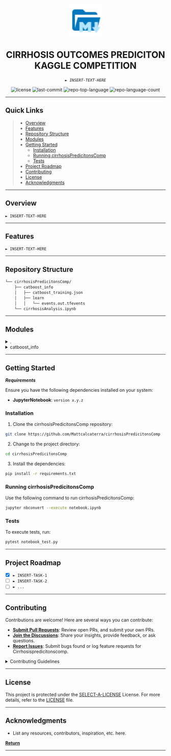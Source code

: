 <p align="center">
  <img src="https://raw.githubusercontent.com/PKief/vscode-material-icon-theme/ec559a9f6bfd399b82bb44393651661b08aaf7ba/icons/folder-markdown-open.svg" width="100" />
</p>
<p align="center">
    <h1 align="center">CIRRHOSIS OUTCOMES PREDICITON KAGGLE COMPETITION</h1>
</p>
<p align="center">
    <em><code>► INSERT-TEXT-HERE</code></em>
</p>
<p align="center">
	<img src="https://img.shields.io/github/license/Mattcalcaterra/cirrhosisPredicitonsComp?style=default&color=0080ff" alt="license">
	<img src="https://img.shields.io/github/last-commit/Mattcalcaterra/cirrhosisPredicitonsComp?style=default&color=0080ff" alt="last-commit">
	<img src="https://img.shields.io/github/languages/top/Mattcalcaterra/cirrhosisPredicitonsComp?style=default&color=0080ff" alt="repo-top-language">
	<img src="https://img.shields.io/github/languages/count/Mattcalcaterra/cirrhosisPredicitonsComp?style=default&color=0080ff" alt="repo-language-count">
<p>
<p align="center">
	<!-- default option, no dependency badges. -->
</p>
<hr>

##  Quick Links

> - [ Overview](#-overview)
> - [ Features](#-features)
> - [ Repository Structure](#-repository-structure)
> - [ Modules](#-modules)
> - [ Getting Started](#-getting-started)
>   - [ Installation](#-installation)
>   - [ Running cirrhosisPredicitonsComp](#-running-cirrhosisPredicitonsComp)
>   - [ Tests](#-tests)
> - [ Project Roadmap](#-project-roadmap)
> - [ Contributing](#-contributing)
> - [ License](#-license)
> - [ Acknowledgments](#-acknowledgments)

---

##  Overview

<code>► INSERT-TEXT-HERE</code>

---

##  Features

<code>► INSERT-TEXT-HERE</code>

---

##  Repository Structure

```sh
└── cirrhosisPredicitonsComp/
    ├── catboost_info
    │   ├── catboost_training.json
    │   ├── learn
    │   │   └── events.out.tfevents
    └── cirrhosisAnalysis.ipynb
```

---

##  Modules

<details closed><summary>.</summary>

| File                                                                                                                      | Summary                         |
| ---                                                                                                                       | ---                             |
| [cirrhosisAnalysis.ipynb](https://github.com/Mattcalcaterra/cirrhosisPredicitonsComp/blob/master/cirrhosisAnalysis.ipynb) | <code>► INSERT-TEXT-HERE</code> |

</details>

<details closed><summary>catboost_info</summary>

| File                                                                                                                                  | Summary                         |
| ---                                                                                                                                   | ---                             |
| [catboost_training.json](https://github.com/Mattcalcaterra/cirrhosisPredicitonsComp/blob/master/catboost_info\catboost_training.json) | <code>► INSERT-TEXT-HERE</code> |

</details>

---

##  Getting Started

***Requirements***

Ensure you have the following dependencies installed on your system:

* **JupyterNotebook**: `version x.y.z`

###  Installation

1. Clone the cirrhosisPredicitonsComp repository:

```sh
git clone https://github.com/Mattcalcaterra/cirrhosisPredicitonsComp
```

2. Change to the project directory:

```sh
cd cirrhosisPredicitonsComp
```

3. Install the dependencies:

```sh
pip install -r requirements.txt
```

###  Running cirrhosisPredicitonsComp

Use the following command to run cirrhosisPredicitonsComp:

```sh
jupyter nbconvert --execute notebook.ipynb
```

###  Tests

To execute tests, run:

```sh
pytest notebook_test.py
```

---

##  Project Roadmap

- [X] `► INSERT-TASK-1`
- [ ] `► INSERT-TASK-2`
- [ ] `► ...`

---

##  Contributing

Contributions are welcome! Here are several ways you can contribute:

- **[Submit Pull Requests](https://github/Mattcalcaterra/cirrhosisPredicitonsComp/blob/main/CONTRIBUTING.md)**: Review open PRs, and submit your own PRs.
- **[Join the Discussions](https://github/Mattcalcaterra/cirrhosisPredicitonsComp/discussions)**: Share your insights, provide feedback, or ask questions.
- **[Report Issues](https://github/Mattcalcaterra/cirrhosisPredicitonsComp/issues)**: Submit bugs found or log feature requests for Cirrhosispredicitonscomp.

<details closed>
    <summary>Contributing Guidelines</summary>

1. **Fork the Repository**: Start by forking the project repository to your GitHub account.
2. **Clone Locally**: Clone the forked repository to your local machine using a Git client.
   ```sh
   git clone https://github.com/Mattcalcaterra/cirrhosisPredicitonsComp
   ```
3. **Create a New Branch**: Always work on a new branch, giving it a descriptive name.
   ```sh
   git checkout -b new-feature-x
   ```
4. **Make Your Changes**: Develop and test your changes locally.
5. **Commit Your Changes**: Commit with a clear message describing your updates.
   ```sh
   git commit -m 'Implemented new feature x.'
   ```
6. **Push to GitHub**: Push the changes to your forked repository.
   ```sh
   git push origin new-feature-x
   ```
7. **Submit a Pull Request**: Create a PR against the original project repository. Clearly describe the changes and their motivations.

Once your PR is reviewed and approved, it will be merged into the main branch.

</details>

---

##  License

This project is protected under the [SELECT-A-LICENSE](https://choosealicense.com/licenses) License. For more details, refer to the [LICENSE](https://choosealicense.com/licenses/) file.

---

##  Acknowledgments

- List any resources, contributors, inspiration, etc. here.

[**Return**](#-quick-links)

---
